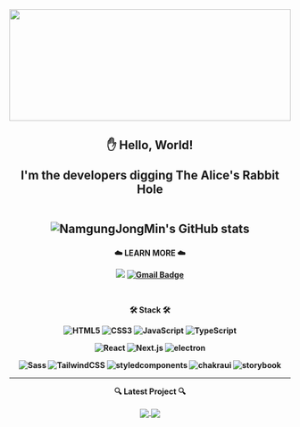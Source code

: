 <div align="center">
<img width="100%" height="200px" src="https://private-user-images.githubusercontent.com/100336573/386038249-4e034b6e-1f43-4469-8400-c3ce28fd91f0.gif?jwt=eyJhbGciOiJIUzI1NiIsInR5cCI6IkpXVCJ9.eyJpc3MiOiJnaXRodWIuY29tIiwiYXVkIjoicmF3LmdpdGh1YnVzZXJjb250ZW50LmNvbSIsImtleSI6ImtleTUiLCJleHAiOjE3MzE1NTY5OTEsIm5iZiI6MTczMTU1NjY5MSwicGF0aCI6Ii8xMDAzMzY1NzMvMzg2MDM4MjQ5LTRlMDM0YjZlLTFmNDMtNDQ2OS04NDAwLWMzY2UyOGZkOTFmMC5naWY_WC1BbXotQWxnb3JpdGhtPUFXUzQtSE1BQy1TSEEyNTYmWC1BbXotQ3JlZGVudGlhbD1BS0lBVkNPRFlMU0E1M1BRSzRaQSUyRjIwMjQxMTE0JTJGdXMtZWFzdC0xJTJGczMlMkZhd3M0X3JlcXVlc3QmWC1BbXotRGF0ZT0yMDI0MTExNFQwMzU4MTFaJlgtQW16LUV4cGlyZXM9MzAwJlgtQW16LVNpZ25hdHVyZT00NTE5YWRkYTRiZDVmMGQ3YzZjNmYxY2NiZDg0YjcxZTIzYmYzYTgyNDFhYjJhNzFjMWZmZmZiZGI2NGI1MWNmJlgtQW16LVNpZ25lZEhlYWRlcnM9aG9zdCJ9.SnEQXfwZlDIXX2h9A3PHMVMyhnzm_8mMYcG1DHS03Ek"/>
</div>

<h2 align="center">
  ✋ Hello, World!
<p align="center">
I'm the developers digging The Alice's Rabbit Hole

<br>
<br>

![NamgungJongMin's GitHub stats](https://github-readme-stats.vercel.app/api?username=namgungjongmin\&show_icons=true&theme=codeSTACKr)

<h4 align="center">
  
:cloud: LEARN MORE :cloud: 
<br>

<a href="https://namgungjongmin.github.io/" target="_blank"><img src="https://img.shields.io/badge/Blog-white.svg?logo=github&logoColor=black&style=flat&link=https://namgungjongmin.github.io/"/></a>
[![Gmail Badge](https://img.shields.io/badge/Gmail-D14836?style=flat&logo=Gmail&logoColor=white)](mailto:jmnamgung@gmail.com)

<br>

<p align="center">
🛠 Stack 🛠

![HTML5](https://img.shields.io/badge/HTML5-E34F26.svg?&style=for-the-badge&logo=HTML5&logoColor=white)
![CSS3](https://img.shields.io/badge/CSS3-1572B6.svg?&style=for-the-badge&logo=CSS3&logoColor=white)
![JavaScript](https://img.shields.io/badge/JavaScript-F7DF1E.svg?&style=for-the-badge&logo=JavaScript&logoColor=white)
![TypeScript](https://img.shields.io/badge/TypeScript-3178C6.svg?&style=for-the-badge&logo=TypeScript&logoColor=white)

![React](https://img.shields.io/badge/React-61DAFB.svg?&style=for-the-badge&logo=React&logoColor=white)
![Next.js](https://img.shields.io/badge/next.js-000000.svg?&style=for-the-badge&logo=Next.js&logoColor=white)
![electron](https://img.shields.io/badge/electron-47848F.svg?&style=for-the-badge&logo=electron&logoColor=white)

![Sass](https://img.shields.io/badge/sass-CC6699.svg?&style=for-the-badge&logo=Sass&logoColor=white)
![TailwindCSS](https://img.shields.io/badge/Tailwind%20CSS-007396.svg?&style=for-the-badge&logo=Tailwind%20CSS&logoColor=white)
![styledcomponents](https://img.shields.io/badge/styledcomponents-DB7093.svg?&style=for-the-badge&logo=styledcomponents&logoColor=white)
![chakraui](https://img.shields.io/badge/chakraui-319795.svg?&style=for-the-badge&logo=chakraui&logoColor=white)
![storybook](https://img.shields.io/badge/storybook-FF4785.svg?&style=for-the-badge&logo=storybook&logoColor=white)

---

🔍 Latest Project 🔍

<a href="https://github.com/NamgungJongMin/TripVote-FE">
  <img align="center" src="https://github-readme-stats.vercel.app/api/pin/?username=NamgungJongMin&repo=TripVote-FE&theme=gruvbox_light" />
</a>
<a href="https://github.com/NamgungJongMin/STAYINN">
  <img align="center" src="https://github-readme-stats.vercel.app/api/pin/?username=NamgungJongMin&repo=STAYINN&theme=gruvbox_light" />
</a>
